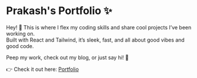 # Prakash's Portfolio ✨

Hey! 👋 This is where I flex my coding skills and share cool projects I’ve been working on.  
Built with React and Tailwind, it’s sleek, fast, and all about good vibes and good code.

Peep my work, check out my blog, or just say hi! 🚀

👉 Check it out here: [Portfolio](https://shades-of-prakash-portfolio.vercel.app/)
